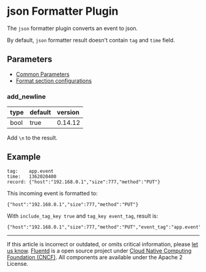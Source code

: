 # json Formatter Plugin

The `json` formatter plugin converts an event to json.

By default, `json` formatter result doesn't contain `tag` and `time`
field.


## Parameters

-   [Common Parameters](/configuration/plugin-common-parameters.md)
-   [Format section configurations](/configuration/format-section.md)


### add\_newline

| type | default | version |
|:-----|:--------|:--------|
| bool | true    | 0.14.12 |

Add `\n` to the result.


## Example

``` {.CodeRay}
tag:    app.event
time:   1362020400
record: {"host":"192.168.0.1","size":777,"method":"PUT"}
```

This incoming event is formatted to:

``` {.CodeRay}
{"host":"192.168.0.1","size":777,"method":"PUT"}
```

With `include_tag_key true` and `tag_key event_tag`, result is:

``` {.CodeRay}
{"host":"192.168.0.1","size":777,"method":"PUT","event_tag":"app.event"}
```


------------------------------------------------------------------------

If this article is incorrect or outdated, or omits critical information, please [let us know](https://github.com/fluent/fluentd-docs/issues?state=open).
[Fluentd](http://www.fluentd.org/) is a open source project under [Cloud Native Computing Foundation (CNCF)](https://cncf.io/). All components are available under the Apache 2 License.
